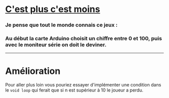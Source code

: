 # <a href="/index.ino">C'est plus c'est moins</a>

### Je pense que tout le monde connais ce jeux :
### Au début la carte Arduino choisit un chiffre entre 0 et 100, puis avec le moniteur série on doit le deviner.

<hr />

# Amélioration

Pour aller plus loin vous pouriez essayer d'implémenter une condition dans le `void loop` qui ferait que si n est supérieur à 10 le joueur a perdu.
